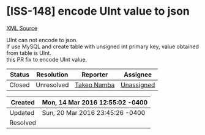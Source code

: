 # [ISS-148] encode UInt value to json

[XML Source](../xml/ISS-148.xml)
<p><p>UInt can not encode to json.<br/>
If use MySQL and create table with unsigned int primary key, value obtained from table is UInt.<br/>
this PR fix to encode UInt value.</p></p>





Status|Resolution|Reporter|Assignee
------|----------|--------|--------
Closed|Unresolved|[Takeo Namba](groovelab)|[Unassigned]($-1)





Created|Mon, 14 Mar 2016 12:55:02 -0400
-------|--------------
Updated|Sun, 20 Mar 2016 23:45:26 -0400
Resolved|




